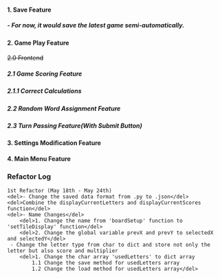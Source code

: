 #### 1. Save Feature
##### - For now, it would save the latest game semi-automatically.
#### 2. Game Play Feature
~~2.0 Frontend~~
##### 2.1 Game Scoring Feature 
##### 2.1.1 Correct Calculations
##### 2.2 Random Word Assignment Feature
##### 2.3 Turn Passing Feature(With Submit Button)
#### 3. Settings Modification Feature
#### 4. Main Menu Feature


### Refactor Log
	1st Refactor (May 18th - May 24th)
	<del>- Change the saved data format from .py to .json</del>
	<del>Combine the displayCurrentLetters and displayCurrentScores function</del>
	<del>- Name Changes</del>
		<del>1. Change the name from 'boardSetup' function to 'setTileDisplay' function</del>
		<del>2. Change the global variable prevX and prevY to selectedX and selectedY</del>
	 - Change the letter type from char to dict and store not only the letter but also score and multiplier
		<del>1. Change the char array 'usedLetters' to dict array
		 	1.1 Change the save method for usedLetters array
			1.2 Change the load method for usedLetters array</del>
